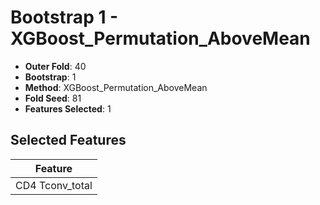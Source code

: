 # Bootstrap 1 - XGBoost_Permutation_AboveMean

- **Outer Fold**: 40
- **Bootstrap**: 1
- **Method**: XGBoost_Permutation_AboveMean
- **Fold Seed**: 81
- **Features Selected**: 1

## Selected Features

| Feature |
|---------|
| CD4 Tconv_total |
